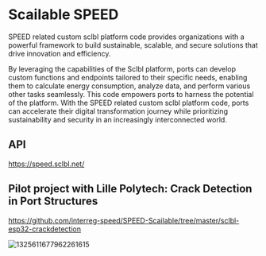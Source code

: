 # Scailable SPEED
SPEED related custom sclbl platform code provides organizations with a powerful framework to build sustainable, scalable, and secure solutions that drive innovation and efficiency. 

By leveraging the capabilities of the Sclbl platform, ports can develop custom functions and endpoints tailored to their specific needs, enabling them to calculate energy consumption, analyze data, and perform various other tasks seamlessly. This code empowers ports to harness the potential of the platform. With the SPEED related custom sclbl platform code, ports can accelerate their digital transformation journey while prioritizing sustainability and security in an increasingly interconnected world.

## API 

https://speed.sclbl.net/

## Pilot project with Lille Polytech: Crack Detection in Port Structures

https://github.com/interreg-speed/SPEED-Scailable/tree/master/sclbl-esp32-crackdetection

![1325611677962261615](https://github.com/interreg-speed/SPEED-sclbl-custom/assets/95014/c944a59e-6b6d-4007-8d4e-6dc416c264ba)

